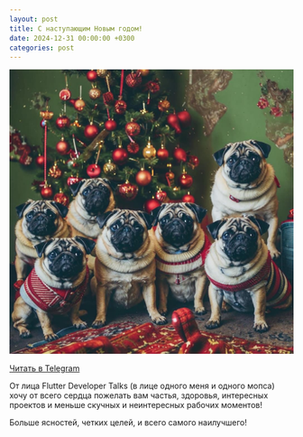 ```yaml
---
layout: post
title: С наступающим Новым годом!
date: 2024-12-31 00:00:00 +0300
categories: post
---
```


<img src="/assets/other/new_year_2025.jpg" width="720"/>

[Читать в Telegram](https://t.me/fluttermiddlepodcast/366)

От лица Flutter Developer Talks (в лице одного меня и одного мопса) хочу от всего сердца пожелать вам частья, здоровья,
интересных проектов и меньше скучных и неинтересных рабочих моментов!

Больше ясностей, четких целей, и всего самого наилучшего!
